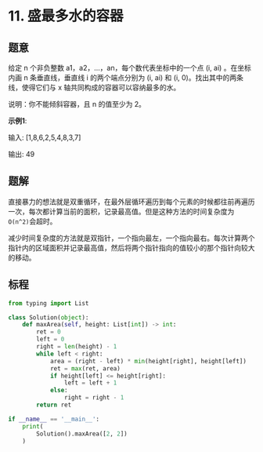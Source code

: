 # 11. 盛最多水的容器

## 题意

给定 n 个非负整数 a1，a2，...，an，每个数代表坐标中的一个点 (i, ai) 。在坐标内画 n 条垂直线，垂直线 i 的两个端点分别为 (i, ai) 和 (i, 0)。找出其中的两条线，使得它们与 x 轴共同构成的容器可以容纳最多的水。

说明：你不能倾斜容器，且 n 的值至少为 2。

**示例1**:

输入: [1,8,6,2,5,4,8,3,7]

输出: 49

## 题解

直接暴力的想法就是双重循环，在最外层循环遍历到每个元素的时候都往前再遍历一次，每次都计算当前的面积，记录最高值。但是这种方法的时间复杂度为`O(n^2)`会超时。

减少时间复杂度的方法就是双指针，一个指向最左，一个指向最右。每次计算两个指针内的区域面积并记录最高值，然后将两个指针指向的值较小的那个指针向较大的移动。

## 标程

```python
from typing import List

class Solution(object):
    def maxArea(self, height: List[int]) -> int:
        ret = 0
        left = 0
        right = len(height) - 1
        while left < right:
            area = (right - left) * min(height[right], height[left])
            ret = max(ret, area)
            if height[left] <= height[right]:
                left = left + 1
            else:
                right = right - 1
        return ret

if __name__ == '__main__':
    print(
        Solution().maxArea([2, 2])
    )
```